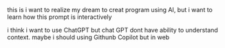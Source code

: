 this is i want to realize my dream to creat program using AI, but i want to learn how this prompt is interactively

i think i want to use ChatGPT but chat GPT dont have ability to understand context. maybe i should using Githunb Copilot but in web